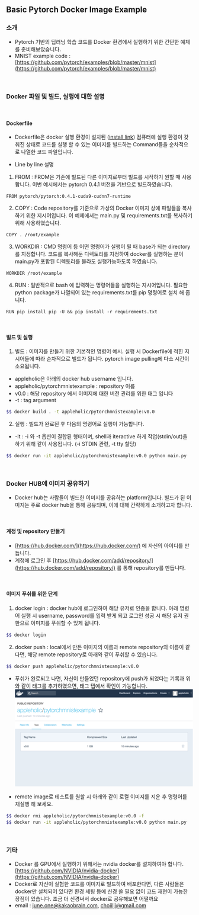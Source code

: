 ## Basic Pytorch Docker Image Example

### 소개
- Pytorch 기반의 딥러닝 학습 코드를 Docker 환경에서 실행하기 위한 간단한 예제를 준비해보았습니다.
- MNIST example code : [https://github.com/pytorch/examples/blob/master/mnist](https://github.com/pytorch/examples/blob/master/mnist) 

<br>

### Docker 파일 및 빌드, 실행에 대한 설명

<br>

#### Dockerfile
- Dockerfile은 docker 실행 환경이 설치된 ([install link](https://docs.docker.com/install/)) 컴퓨터에 실행 환경이 갖춰진 상태로 코드를 실행 할 수 있는 이미지를 빌드하는 Command들을 순차적으로 나열한 코드 파일입니다. 

- Line by line 설명

1. FROM : FROM은 기존에 빌드된 다른 이미지로부터 빌드를 시작하기 원할 때 사용합니다. 이번 예시에서는 pytorch 0.4.1 버전을 기반으로 빌드하였습니다.
```
FROM pytorch/pytorch:0.4.1-cuda9-cudnn7-runtime
```

2. COPY : Code repository를 기준으로 가상의 Docker 이미지 상에 파일들을 복사하기 위한 지시어입니다. 이 예제에서는 main.py 및 requirements.txt를 복사하기 위해 사용하였습니다.
```
COPY . /root/example
```

3. WORKDIR : CMD 명령어 등 어떤 명령어가 실행이 될 때 base가 되는 directory를 지정합니다. 코드를 복사해둔 디렉토리를 지정하여 docker를 실행하는 분이 main.py가 포함된 디렉토리를 몰라도 실행가능하도록 하였습니다.
```
WORKDIR /root/example
```

4. RUN : 일반적으로 bash 에 입력하는 명령어들을 실행하는 지시어입니다. 필요한 python package가 나열되어 있는 requirements.txt를 pip 명령어로 설치 해 줍니다.
```
RUN pip install pip -U && pip install -r requirements.txt
```

<br>

#### 빌드 및 실행

1. 빌드 : 이미지를 만들기 위한 기본적인 명령어 예시. 실행 시 Dockerfile에 적힌 지시어들에 따라 순차적으로 빌드가 됩니다. pytorch image pulling에 다소 시간이 소요됩니다.
- appleholic은 아래의 docker hub username 입니다.
- appleholic/pytorchmnistexample : repository 이름
- v0.0 : 해당 repository 에서 이미지에 대한 버전 관리를 위한 태그 입니다
- \-t : tag argument

```bash
$$ docker build . -t appleholic/pytorchmnistexample:v0.0
```

2. 실행 : 빌드가 완료된 후 다음의 명령어로 실행이 가능합니다.
- \-it : \-i 와 \-t 옵션이 결합된 형태이며, shell과 iteractive 하게 작업(stdin/out)을 하기 위해 같이 사용됩니다. (\-i STDIN 관련, \-t tty 할당) 

```bash
$$ docker run -it appleholic/pytorchmnistexample:v0.0 python main.py
```

<br>

### Docker HUB에 이미지 공유하기
- Docker hub는 사람들이 빌드한 이미지를 공유하는 platform입니다. 빌드가 된 이미지는 주로 docker hub을 통해 공유되며, 이에 대해 간략하게 소개하고자 합니다.

<br>

#### 계정 및 repository 만들기 
- [https://hub.docker.com/](https://hub.docker.com/) 에 자신의 아이디를 만듭니다.
- 계정에 로그인 후 [https://hub.docker.com/add/repository/](https://hub.docker.com/add/repository/) 를 통해 repository를 만듭니다.

<br>

#### 이미지 푸쉬를 위한 단계

1. docker login : docker hub에 로그인하여 해당 유저로 인증을 합니다. 아래 명령어 실행 시 username, password를 입력 받게 되고 로그인 성공 시 해당 유저 권한으로 이미지를 푸쉬할 수 있게 됩니다. 
```bash
$$ docker login
```

2. docker push : local에서 만든 이미지의 이름과 remote repository의 이름이 같다면, 해당 remote repository로 아래와 같이 푸쉬할 수 있습니다.
```bash
$$ docker push appleholic/pytorchmnistexample:v0.0
```

- 푸쉬가 완료되고 나면, 자신이 만들었던 repository에 push가 되었다는 기록과 위와 같이 태그를 추가하였으면, 태그 탭에서 확인이 가능합니다.
![pushed screenshot](/imgs/pushed_screenshot.png)

- remote image로 테스트를 원할 시 아래와 같이 로컬 이미지를 지운 후 명령어를 재실행 해 보세요.

```bash
$$ docker rmi appleholic/pytorchmnistexample:v0.0 -f
$$ docker run -it appleholic/pytorchmnistexample:v0.0 python main.py
```

<br>

### 기타

- Docker 를 GPU에서 실행하기 위해서는 nvidia docker를 설치하여야 합니다. [https://github.com/NVIDIA/nvidia-docker](https://github.com/NVIDIA/nvidia-docker)
- Docker로 자신이 실험한 코드를 이미지로 빌드하여 배포한다면, 다른 사람들은 docker만 설치되어 있다면 환경 세팅 등에 신경 쓸 필요 없이 코드 재현이 가능한 장점이 있습니다. 조금 더 신경써서 docker로 공유해보면 어떨까요
- email : june.one@kakaobrain.com, choiilji@gmail.com